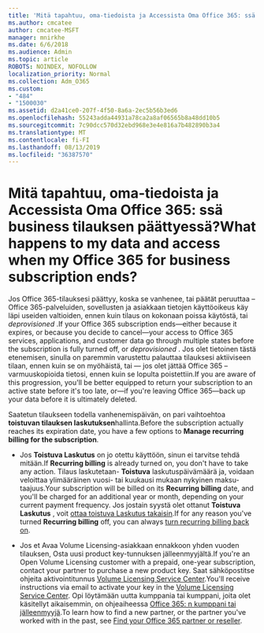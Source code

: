 ```yaml
---
title: 'Mitä tapahtuu, oma-tiedoista ja Accessista Oma Office 365: ssä business tilauksen päättyessä?'
ms.author: cmcatee
author: cmcatee-MSFT
manager: mnirkhe
ms.date: 6/6/2018
ms.audience: Admin
ms.topic: article
ROBOTS: NOINDEX, NOFOLLOW
localization_priority: Normal
ms.collection: Adm_O365
ms.custom:
- "484"
- "1500030"
ms.assetid: d2a41ce0-207f-4f50-8a6a-2ec5b56b3ed6
ms.openlocfilehash: 55243adda44931a78ca2a8af06565b8a48dd10b5
ms.sourcegitcommit: 7c90dcc570d32ebd968e3e4e816a7b482890b3a4
ms.translationtype: MT
ms.contentlocale: fi-FI
ms.lasthandoff: 08/13/2019
ms.locfileid: "36387570"
---
```

# <a name="what-happens-to-my-data-and-access-when-my-office-365-for-business-subscription-ends"></a><span data-ttu-id="3829c-102">Mitä tapahtuu, oma-tiedoista ja Accessista Oma Office 365: ssä business tilauksen päättyessä?</span><span class="sxs-lookup"><span data-stu-id="3829c-102">What happens to my data and access when my Office 365 for business subscription ends?</span></span>

<span data-ttu-id="3829c-103">Jos Office 365-tilauksesi päättyy, koska se vanhenee, tai päätät peruuttaa – Office 365-palveluiden, sovellusten ja asiakkaan tietojen käyttöoikeus käy läpi useiden valtioiden, ennen kuin tilaus on kokonaan poissa käytöstä, tai *deprovisioned*  .</span><span class="sxs-lookup"><span data-stu-id="3829c-103">If your Office 365 subscription ends—either because it expires, or because you decide to cancel—your access to Office 365 services, applications, and customer data go through multiple states before the subscription is fully turned off, or  *deprovisioned*  .</span></span> <span data-ttu-id="3829c-104">Jos olet tietoinen tästä etenemisen, sinulla on paremmin varustettu palauttaa tilauksesi aktiiviseen tilaan, ennen kuin se on myöhäistä, tai — jos olet jättää Office 365 – varmuuskopioida tietosi, ennen kuin se lopulta poistettiin.</span><span class="sxs-lookup"><span data-stu-id="3829c-104">If you are aware of this progression, you'll be better equipped to return your subscription to an active state before it's too late, or—if you're leaving Office 365—back up your data before it is ultimately deleted.</span></span>
  
<span data-ttu-id="3829c-105">Saatetun tilaukseen todella vanhenemispäivän, on pari vaihtoehtoa **toistuvan tilauksen laskutuksen**hallinta.</span><span class="sxs-lookup"><span data-stu-id="3829c-105">Before the subscription actually reaches its expiration date, you have a few options to **Manage recurring billing for the subscription**.</span></span>
  
- <span data-ttu-id="3829c-106">Jos **Toistuva Laskutus** on jo otettu käyttöön, sinun ei tarvitse tehdä mitään.</span><span class="sxs-lookup"><span data-stu-id="3829c-106">If **Recurring billing** is already turned on, you don't have to take any action.</span></span> <span data-ttu-id="3829c-107">Tilaus laskutetaan- **Toistuva** laskutuspäivämäärä ja, voidaan veloittaa ylimääräinen vuosi- tai kuukausi mukaan nykyinen maksu-taajuus.</span><span class="sxs-lookup"><span data-stu-id="3829c-107">Your subscription will be billed on its **Recurring billing** date, and you'll be charged for an additional year or month, depending on your current payment frequency.</span></span> <span data-ttu-id="3829c-108">Jos jostain syystä olet ottanut **Toistuva Laskutus** , voit [ottaa toistuva Laskutus takaisin](https://docs.microsoft.com/en-us/office365/admin/subscriptions-and-billing/renew-your-subscription#turn-recurring-billing-off-or-on).</span><span class="sxs-lookup"><span data-stu-id="3829c-108">If for any reason you've turned **Recurring billing** off, you can always [turn recurring billing back on](https://docs.microsoft.com/en-us/office365/admin/subscriptions-and-billing/renew-your-subscription#turn-recurring-billing-off-or-on).</span></span>

- <span data-ttu-id="3829c-109">Jos et Avaa Volume Licensing-asiakkaan ennakkoon yhden vuoden tilauksen, Osta uusi product key-tunnuksen jälleenmyyjältä.</span><span class="sxs-lookup"><span data-stu-id="3829c-109">If you're an Open Volume Licensing customer with a prepaid, one-year subscription, contact your partner to purchase a new product key.</span></span> <span data-ttu-id="3829c-110">Saat sähköpostitse ohjeita aktivointitunnus [Volume Licensing Service Center](https://go.microsoft.com/fwlink/p/?LinkID=282016).</span><span class="sxs-lookup"><span data-stu-id="3829c-110">You'll receive instructions via email to activate your key in the [Volume Licensing Service Center](https://go.microsoft.com/fwlink/p/?LinkID=282016).</span></span> <span data-ttu-id="3829c-111">Opi löytämään uutta kumppania tai kumppani, joita olet käsitellyt aikaisemmin, on ohjeaiheessa [Office 365: n kumppani tai jälleenmyyjä](https://docs.microsoft.com/en-us/office365/admin/manage/find-your-partner-or-reseller).</span><span class="sxs-lookup"><span data-stu-id="3829c-111">To learn how to find a new partner, or the partner you've worked with in the past, see [Find your Office 365 partner or reseller](https://docs.microsoft.com/en-us/office365/admin/manage/find-your-partner-or-reseller).</span></span>